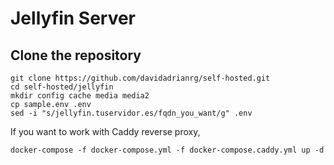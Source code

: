 # Jellyfin Server

## Clone the repository

```
git clone https://github.com/davidadrianrg/self-hosted.git
cd self-hosted/jellyfin
mkdir config cache media media2
cp sample.env .env
sed -i "s/jellyfin.tuservidor.es/fqdn_you_want/g" .env
```

If you want to work with Caddy reverse proxy,

```
docker-compose -f docker-compose.yml -f docker-compose.caddy.yml up -d
```
